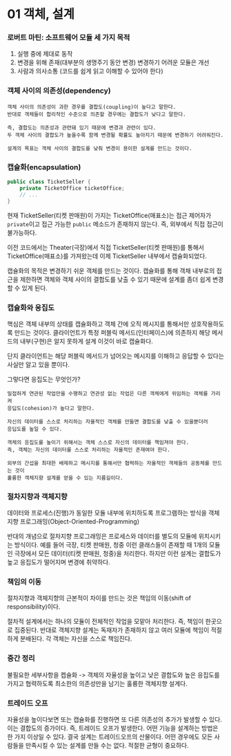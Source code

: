 # 01 객체, 설계 

### 로버트 마틴: 소프트웨어 모듈 세 가지 목적 

1. 실행 중에 제대로 동작
2. 변경을 위해 존재(대부분의 생명주기 동안 변경) 변경하기 어려운 모듈은 개선
3. 사람과 의사소통 (코드를 쉽게 읽고 이해할 수 있어야 한다)


### 객체 사이의 의존성(dependency)
```text
객체 사이의 의존성이 과한 경우를 결합도(coupling)이 높다고 말한다.
반대로 객체들이 합리적인 수준으로 의존할 경우에는 결합도가 낮다고 말한다.

즉, 결합도는 의존성과 관련돼 있기 때문에 변경과 관련이 있다.
두 객체 사이의 결합도가 높을수록 함께 변경될 확률도 높아지기 때문에 변경하기 어려워진다.

설계의 목표는 객체 사이의 결합도를 낮춰 변경이 용이한 설계를 만드는 것이다.
```

### 캡슐화(encapsulation)

```java
public class TicketSeller {
	private TicketOffice ticketOffice;
	// ...
}	
```

현재 TicketSeller(티켓 판매원)이 가지는 TicketOffice(매표소)는 
접근 제어자가 `private`이고 접근 가능한 `public` 메소드가 존재하지 않는다.
즉, 외부에서 직접 접근이 불가능하다.

이전 코드에서는 Theater(극장)에서 직접 TicketSeller(티켓 판매원)를 통해서 
TicketOffice(매표소)를 가져왔는데 이제 TicketSeller 내부에서 캡슐화되었다.

캡슐화의 목적은 변경하기 쉬운 객체를 만드는 것이다.
캡슐화를 통해 객채 내부로의 접근을 제한하면 객체와 객체 사이의 결합도를 낮출 수 있기 때문에
설계를 좀더 쉽게 변경할 수 있게 된다.

### 캡슐화와 응집도

핵심은 객체 내부의 상태를 캡슐화하고 객체 간에 오직 메시지를 통해서만 성호작용하도록 만드는 것이다.
클라이언트가 특정 퍼블릭 메서드(인터페이스)에 의존하지 해당 메서드의 내부(구현)은 알지 못하게 설계
이것이 바로 캡슐화다.

단지 클라이언트는 해당 퍼블릭 메서드가 넘어오는 메시지를 이해하고 응답할 수 있다는 사실만 알고 있을 뿐이다.

그렇다면 응집도는 무엇인가?
```text
밀접하게 연관된 작업만을 수행하고 연관성 없는 작업은 다른 객체에게 위임하는 객체를 가리켜
응딥도(cohesion)가 높다고 말한다.

자신의 데이터를 스스로 처리하는 자율적인 객체를 만들면 결합도를 낮출 수 있을뿐더러 
응딥도를 높일 수 있다.

객체의 응집도를 높이기 위해서는 객체 스스로 자신의 데이터를 책임져야 한다.
즉, 객체는 자신의 데이터를 스스로 처리하는 자율적인 존재여야 한다.

외부의 간섭을 최대한 배제하고 메시지를 통해서만 협력하는 자율적인 객체들의 공동체를 만드는 것이
훌륭한 객체지향 설계를 얻을 수 있는 지름길이다.
```

### 절차지향과 객체지향  

데이터와 프로세스(진행)가 동일한 모듈 내부에 위치하도록 프로그램하는 방식을 
객체지향 프로그래밍(Object-Oriented-Programming)

반대의 개념으로 절차지향 프로그래밍은 프로세스와 데이터를 별도의 모듈에 위치시키는 방식이다.
예를 들어 극장, 티켓 판매원, 청중 이런 클래스들이 존재할 때 
1개의 모듈인 극장에서 모든 데이터(티켓 판매원, 청중)을 처리한다.
하지만 이런 설계는 결합도가 높고 응집도가 떨어지며 변경에 취약하다.

### 책임의 이동

절차지향과 객체지향의 근본적이 차이를 만드는 것은 책임의 이동(shift of responsibility)이다.

절차적 설계에서는 하나의 모듈이 전체적인 작업을 모맡아 처리한다. 
즉, 책임이 한곳으로 집중된다. 
반대로 객체지향 설계는 독재자가 존재하지 않고 여러 모듈에 책임이 적절하게 분배된다.
각 객체는 자신을 스스로 책임진다.

### 중간 정리

불필요한 세부사항을 켑슐화 -> 객체의 자율성을 높이고 낮은 결합도와 높은 응집도를 가지고 협력하도록
최소한의 의존성만을 남기는 훌륭한 객체지향 설계다.

### 트레이드 오프

자율성을 높이다보면 또는 캡슐화를 진행하면 또 다른 의존성의 추가가 발생할 수 있다.
이는 결합도의 증가이다.
즉, 트레이드 오프가 발생한다.
어떤 기능을 설계하는 방법은 한 가지 이상일 수 있다.
결국 설계는 트레이드오프의 산물이다.
어떤 경우에도 모든 사람들을 만족시킬 수 있는 설계를 만들 수는 없다.
적절한 균형이 중요하다.






























